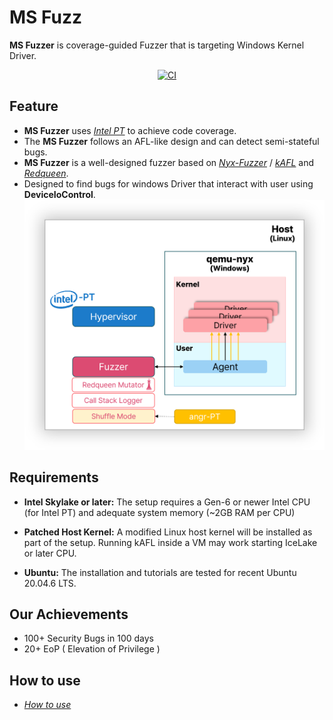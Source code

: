 # MS Fuzz
**MS Fuzzer** is coverage-guided Fuzzer that is targeting Windows Kernel Driver.



<p align="center">
  <a href="https://github.com/0dayResearchLab/kAFL/actions/workflows/CI.yml">
    <img src="https://github.com/0dayResearchLab/kAFL/actions/workflows/CI.yml/badge.svg" alt="CI">
  </a>
</p>

## Feature
- **MS Fuzzer** uses [_Intel PT_](https://www.intel.com/content/www/us/en/developer/videos/collecting-processor-trace-in-intel-system-debugger.html) to achieve code coverage. 
- The **MS Fuzzer** follows an AFL-like design and can detect semi-stateful bugs.
- **MS Fuzzer** is a well-designed fuzzer based on [_Nyx-Fuzzer_](https://nyx-fuzz.com) / [_kAFL_](https://github.com/IntelLabs/kAFL) and [_Redqueen_](https://github.com/RUB-SysSec/redqueen).
- Designed to find bugs for windows Driver that interact with user using **DeviceIoControl**.
![Fuzz Success](docs/installation/fuzz_overall.png?raw=true)
## Requirements

- **Intel Skylake or later:** The setup requires a Gen-6 or newer Intel CPU (for
  Intel PT) and adequate system memory (~2GB RAM per CPU)

- **Patched Host Kernel:** A modified Linux host kernel will be installed as part
  of the setup. Running kAFL inside a VM may work starting IceLake or later CPU.

- **Ubuntu:** The installation and tutorials are
  tested for recent Ubuntu 20.04.6 LTS.
## Our Achievements
- 100+ Security Bugs in 100 days
- 20+ EoP ( Elevation of Privilege )

## How to use
- [_How to use_](docs/installation/README.md)

